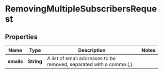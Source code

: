 
# RemovingMultipleSubscribersRequest

## Properties
Name | Type | Description | Notes
------------ | ------------- | ------------- | -------------
**emails** | **String** | A list of email addresses to be removed, separated with a comma (,). | 



